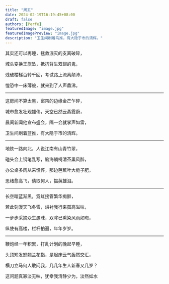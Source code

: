 ```yaml
---
title: "周五"
date: 2024-02-19T16:19:45+08:00
draft: false
authors: [Perfe]
featuredImage: "image.jpg"
featuredImagePreview: "image.jpg"
description: "卫生间刷着鸟推，有大隐于市的清辉。"
---
```

<!--more-->

其实还可以再睡，拯救泯灭的支离破碎，

城头变换王旗坠，抵抗背生双翅的鬼，

残破楼梯百转千回，考试路上流离颠沛，

惶恐中一床薄被，就来到了人声鼎沸。

---

这房间不算太黑，窗帘的边缘金芒乍碎，

城市愈发壮观雄伟，天空已然云蒸霞蔚，

晨间新闻他宣布盛会，隔一会就掌声如雷，

卫生间刷着蓝推，有大隐于市的清辉。

---

地铁一路向北，人说江南有山青竹翠，

碰头会上钢笔乱写，脑海躺椅清茶熏风醉，

办公桌多肉从来憔悴，那边芭蕉叶大栀子肥，

思绪愈高飞，倩取何人，揾英雄泪。

---

长空暗蓝渐黑，霓虹接管繁华痴醉，

若此刻漫天飞冬雪，烘衬我行来孤高滋味，

一步步采摘众生愚昧，双眸已熏染风雨如晦，

纵使有高楼，栏杆拍遍，年年岁岁。

---

鞭炮经一年积累，打乱计划的晚起早睡，

头顶短发怒翘兰花指，是起床云气轰然交汇，

横刀立马何人敢问我，几几年生人新春又几岁？

这问题真寡淡无味，犹幸我清静少为，淡然如水